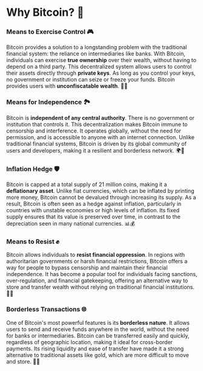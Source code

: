# Why Bitcoin? 🤔

### Means to Exercise Control 🎮

Bitcoin provides a solution to a longstanding problem with the traditional financial system: the reliance on intermediaries like banks. With Bitcoin, individuals can exercise **true ownership** over their wealth, without having to depend on a third party. This decentralized system allows users to control their assets directly through **private keys**. As long as you control your keys, no government or institution can seize or freeze your funds. Bitcoin provides users with **unconfiscatable wealth**. 🔑💼

### Means for Independence 🏞️

Bitcoin is **independent of any central authority**. There is no government or institution that controls it. This decentralization makes Bitcoin immune to censorship and interference. It operates globally, without the need for permission, and is accessible to anyone with an internet connection. Unlike traditional financial systems, Bitcoin is driven by its global community of users and developers, making it a resilient and borderless network. 🌍🚫

### Inflation Hedge 🛡️

Bitcoin is capped at a total supply of 21 million coins, making it a **deflationary asset**. Unlike fiat currencies, which can be inflated by printing more money, Bitcoin cannot be devalued through increasing its supply. As a result, Bitcoin is often seen as a hedge against inflation, particularly in countries with unstable economies or high levels of inflation. Its fixed supply ensures that its value is preserved over time, in contrast to the depreciation seen in many national currencies. 📊💰

### Means to Resist ✊

Bitcoin allows individuals to **resist financial oppression**. In regions with authoritarian governments or harsh financial restrictions, Bitcoin offers a way for people to bypass censorship and maintain their financial independence. It has become a popular tool for individuals facing sanctions, over-regulation, and financial gatekeeping, offering an alternative way to store and transfer wealth without relying on traditional financial institutions. 🚫🏦

### Borderless Transactions 🌐

One of Bitcoin's most powerful features is its **borderless nature**. It allows users to send and receive funds anywhere in the world, without the need for banks or intermediaries. Bitcoin can be transferred easily and quickly, regardless of geographic location, making it ideal for cross-border payments. Its rising liquidity and ease of transfer have made it a strong alternative to traditional assets like gold, which are more difficult to move and store. 🚀💸
